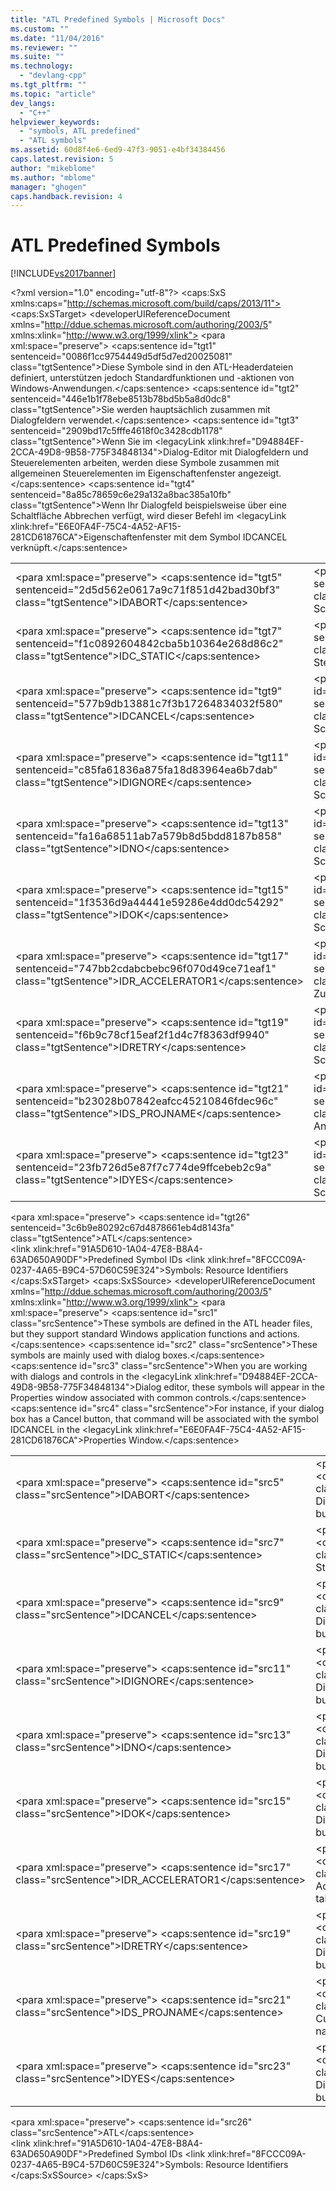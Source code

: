 ```yaml
---
title: "ATL Predefined Symbols | Microsoft Docs"
ms.custom: ""
ms.date: "11/04/2016"
ms.reviewer: ""
ms.suite: ""
ms.technology: 
  - "devlang-cpp"
ms.tgt_pltfrm: ""
ms.topic: "article"
dev_langs: 
  - "C++"
helpviewer_keywords: 
  - "symbols, ATL predefined"
  - "ATL symbols"
ms.assetid: 60d8f4e6-6ed9-47f3-9051-e4bf34384456
caps.latest.revision: 5
author: "mikeblome"
ms.author: "mblome"
manager: "ghogen"
caps.handback.revision: 4
---
```

# ATL Predefined Symbols
[!INCLUDE[vs2017banner](../assembler/inline/includes/vs2017banner.md)]

\<?xml version="1.0" encoding="utf-8"?>
\<caps:SxS xmlns:caps="http://schemas.microsoft.com/build/caps/2013/11">
  \<caps:SxSTarget>
    \<developerUIReferenceDocument xmlns="http://ddue.schemas.microsoft.com/authoring/2003/5" xmlns:xlink="http://www.w3.org/1999/xlink">
      <introduction>
        \<para xml:space="preserve">
      \<caps:sentence id="tgt1" sentenceid="0086f1cc9754449d5df5d7ed20025081" class="tgtSentence">Diese Symbole sind in den ATL-Headerdateien definiert, unterstützen jedoch Standardfunktionen und -aktionen von Windows-Anwendungen.\</caps:sentence>  \<caps:sentence id="tgt2" sentenceid="446e1b1f78ebe8513b78bd5b5a8d0dc8" class="tgtSentence">Sie werden hauptsächlich zusammen mit Dialogfeldern verwendet.\</caps:sentence>  \<caps:sentence id="tgt3" sentenceid="2909bd17c5fffe4618f0c3428cdb1178" class="tgtSentence">Wenn Sie im \<legacyLink xlink:href="D94884EF-2CCA-49D8-9B58-775F34848134">Dialog-Editor</legacyLink> mit Dialogfeldern und Steuerelementen arbeiten, werden diese Symbole zusammen mit allgemeinen Steuerelementen im Eigenschaftenfenster angezeigt.\</caps:sentence>  \<caps:sentence id="tgt4" sentenceid="8a85c78659c6e29a132a8bac385a10fb" class="tgtSentence">Wenn Ihr Dialogfeld beispielsweise über eine Schaltfläche <legacyBold>Abbrechen</legacyBold> verfügt, wird dieser Befehl im \<legacyLink xlink:href="E6E0FA4F-75C4-4A52-AF15-281CD61876CA">Eigenschaftenfenster</legacyLink> mit dem Symbol <legacyBold>IDCANCEL</legacyBold> verknüpft.\</caps:sentence>  </para>
        <table>
          <tbody>
            <tr>
              <TD>
                \<para xml:space="preserve">
              \<caps:sentence id="tgt5" sentenceid="2d5d562e0617a9c71f851d42bad30bf3" class="tgtSentence">IDABORT\</caps:sentence>
            </para>
              </TD>
              <TD>
                \<para xml:space="preserve">
              \<caps:sentence id="tgt6" sentenceid="90c78a528b6c1e87a04c69f1dcfc5b49" class="tgtSentence">Steuerelement: Dialogfeld-Schaltfläche <legacyBold>Abbrechen</legacyBold>\</caps:sentence>
            </para>
              </TD>
            </tr>
            <tr>
              <TD>
                \<para xml:space="preserve">
              \<caps:sentence id="tgt7" sentenceid="f1c0892604842cba5b10364e268d86c2" class="tgtSentence">IDC_STATIC\</caps:sentence>
            </para>
              </TD>
              <TD>
                \<para xml:space="preserve">
              \<caps:sentence id="tgt8" sentenceid="cca105966e09f1566cbbed1fe8842cc6" class="tgtSentence">Steuerelement: Statisches Steuerelement\</caps:sentence>
            </para>
              </TD>
            </tr>
            <tr>
              <TD>
                \<para xml:space="preserve">
              \<caps:sentence id="tgt9" sentenceid="577b9db13881c7f3b17264834032f580" class="tgtSentence">IDCANCEL\</caps:sentence>
            </para>
              </TD>
              <TD>
                \<para xml:space="preserve">
              \<caps:sentence id="tgt10" sentenceid="d09ae27778f6e8bed984f55e97929982" class="tgtSentence">Steuerelement: Dialogfeld-Schaltfläche <legacyBold>Abbrechen</legacyBold>\</caps:sentence>
            </para>
              </TD>
            </tr>
            <tr>
              <TD>
                \<para xml:space="preserve">
              \<caps:sentence id="tgt11" sentenceid="c85fa61836a875fa18d83964ea6b7dab" class="tgtSentence">IDIGNORE\</caps:sentence>
            </para>
              </TD>
              <TD>
                \<para xml:space="preserve">
              \<caps:sentence id="tgt12" sentenceid="e4cf578abff210f799e365e8eaf814b0" class="tgtSentence">Steuerelement: Dialogfeld-Schaltfläche <legacyBold>Ignorieren</legacyBold>\</caps:sentence>
            </para>
              </TD>
            </tr>
            <tr>
              <TD>
                \<para xml:space="preserve">
              \<caps:sentence id="tgt13" sentenceid="fa16a68511ab7a579b8d5bdd8187b858" class="tgtSentence">IDNO\</caps:sentence>
            </para>
              </TD>
              <TD>
                \<para xml:space="preserve">
              \<caps:sentence id="tgt14" sentenceid="0116220b1644ef7267f13aa689f99da7" class="tgtSentence">Steuerelement: Dialogfeld-Schaltfläche <legacyBold>Nein</legacyBold>\</caps:sentence>
            </para>
              </TD>
            </tr>
            <tr>
              <TD>
                \<para xml:space="preserve">
              \<caps:sentence id="tgt15" sentenceid="1f3536d9a44441e59286e4dd0dc54292" class="tgtSentence">IDOK\</caps:sentence>
            </para>
              </TD>
              <TD>
                \<para xml:space="preserve">
              \<caps:sentence id="tgt16" sentenceid="e4e7214314436a2748781bb403c0225e" class="tgtSentence">Steuerelement: Dialogfeld-Schaltfläche <UI>OK</UI>\</caps:sentence>
            </para>
              </TD>
            </tr>
            <tr>
              <TD>
                \<para xml:space="preserve">
              \<caps:sentence id="tgt17" sentenceid="747bb2cdabcbebc96f070d49ce71eaf1" class="tgtSentence">IDR_ACCELERATOR1\</caps:sentence>
            </para>
              </TD>
              <TD>
                \<para xml:space="preserve">
              \<caps:sentence id="tgt18" sentenceid="684fe8236a4dcfcdeefb9b0e24d7fa56" class="tgtSentence">Ressource: Zugriffstastentabelle\</caps:sentence>
            </para>
              </TD>
            </tr>
            <tr>
              <TD>
                \<para xml:space="preserve">
              \<caps:sentence id="tgt19" sentenceid="f6b9c78cf15eaf2f1d4c7f8363df9940" class="tgtSentence">IDRETRY\</caps:sentence>
            </para>
              </TD>
              <TD>
                \<para xml:space="preserve">
              \<caps:sentence id="tgt20" sentenceid="b082f6f30c7c6cba93f07d01ee934ba6" class="tgtSentence">Steuerelement: Dialogfeld-Schaltfläche <legacyBold>Wiederholen</legacyBold>\</caps:sentence>
            </para>
              </TD>
            </tr>
            <tr>
              <TD>
                \<para xml:space="preserve">
              \<caps:sentence id="tgt21" sentenceid="b23028b07842eafcc45210846fdec96c" class="tgtSentence">IDS_PROJNAME\</caps:sentence>
            </para>
              </TD>
              <TD>
                \<para xml:space="preserve">
              \<caps:sentence id="tgt22" sentenceid="3af703e99e7df74111bc77f5297cbbd7" class="tgtSentence">Zeichenfolge: Aktueller Anwendungsname\</caps:sentence>
            </para>
              </TD>
            </tr>
            <tr>
              <TD>
                \<para xml:space="preserve">
              \<caps:sentence id="tgt23" sentenceid="23fb726d5e87f7c774de9ffcebeb2c9a" class="tgtSentence">IDYES\</caps:sentence>
            </para>
              </TD>
              <TD>
                \<para xml:space="preserve">
              \<caps:sentence id="tgt24" sentenceid="85faa776b7c2db2a0e979eb647d27030" class="tgtSentence">Steuerelement: Dialogfeld-Schaltfläche <legacyBold>Ja</legacyBold>\</caps:sentence>
            </para>
              </TD>
            </tr>
          </tbody>
        </table>
      </introduction>
      <section>
        <title>
          \<caps:sentence id="tgt25" sentenceid="b4851e92b19af0c5c82447fc0937709d" class="tgtSentence">Anforderungen\</caps:sentence>
        </title>
        <content>
          \<para xml:space="preserve">
        \<caps:sentence id="tgt26" sentenceid="3c6b9e80292c67d4878661eb4d8143fa" class="tgtSentence">ATL\</caps:sentence>
      </para>
        </content>
      </section>
      <relatedTopics>
        \<link xlink:href="91A5D610-1A04-47E8-B8A4-63AD650A90DF">Predefined Symbol IDs</link>
        \<link xlink:href="8FCCC09A-0237-4A65-B9C4-57D60C59E324">Symbols: Resource Identifiers</link>
      </relatedTopics>
    </developerUIReferenceDocument>
  \</caps:SxSTarget>
  \<caps:SxSSource>
    \<developerUIReferenceDocument xmlns="http://ddue.schemas.microsoft.com/authoring/2003/5" xmlns:xlink="http://www.w3.org/1999/xlink">
      <introduction>
        \<para xml:space="preserve">
      \<caps:sentence id="src1" class="srcSentence">These symbols are defined in the ATL header files, but they support standard Windows application functions and actions.\</caps:sentence>  \<caps:sentence id="src2" class="srcSentence">These symbols are mainly used with dialog boxes.\</caps:sentence>  \<caps:sentence id="src3" class="srcSentence">When you are working with dialogs and controls in the \<legacyLink xlink:href="D94884EF-2CCA-49D8-9B58-775F34848134">Dialog editor</legacyLink>, these symbols will appear in the Properties window associated with common controls.\</caps:sentence>  \<caps:sentence id="src4" class="srcSentence">For instance, if your dialog box has a Cancel button, that command will be associated with the symbol IDCANCEL in the \<legacyLink xlink:href="E6E0FA4F-75C4-4A52-AF15-281CD61876CA">Properties Window</legacyLink>.\</caps:sentence>  </para>
        <table>
          <tbody>
            <tr>
              <TD>
                \<para xml:space="preserve">
              \<caps:sentence id="src5" class="srcSentence">IDABORT\</caps:sentence>
            </para>
              </TD>
              <TD>
                \<para xml:space="preserve">
              \<caps:sentence id="src6" class="srcSentence">Control: Dialog box Abort button\</caps:sentence>
            </para>
              </TD>
            </tr>
            <tr>
              <TD>
                \<para xml:space="preserve">
              \<caps:sentence id="src7" class="srcSentence">IDC_STATIC\</caps:sentence>
            </para>
              </TD>
              <TD>
                \<para xml:space="preserve">
              \<caps:sentence id="src8" class="srcSentence">Control: Static control\</caps:sentence>
            </para>
              </TD>
            </tr>
            <tr>
              <TD>
                \<para xml:space="preserve">
              \<caps:sentence id="src9" class="srcSentence">IDCANCEL\</caps:sentence>
            </para>
              </TD>
              <TD>
                \<para xml:space="preserve">
              \<caps:sentence id="src10" class="srcSentence">Control: Dialog box Cancel button\</caps:sentence>
            </para>
              </TD>
            </tr>
            <tr>
              <TD>
                \<para xml:space="preserve">
              \<caps:sentence id="src11" class="srcSentence">IDIGNORE\</caps:sentence>
            </para>
              </TD>
              <TD>
                \<para xml:space="preserve">
              \<caps:sentence id="src12" class="srcSentence">Control: Dialog box Ignore button\</caps:sentence>
            </para>
              </TD>
            </tr>
            <tr>
              <TD>
                \<para xml:space="preserve">
              \<caps:sentence id="src13" class="srcSentence">IDNO\</caps:sentence>
            </para>
              </TD>
              <TD>
                \<para xml:space="preserve">
              \<caps:sentence id="src14" class="srcSentence">Control: Dialog box No button\</caps:sentence>
            </para>
              </TD>
            </tr>
            <tr>
              <TD>
                \<para xml:space="preserve">
              \<caps:sentence id="src15" class="srcSentence">IDOK\</caps:sentence>
            </para>
              </TD>
              <TD>
                \<para xml:space="preserve">
              \<caps:sentence id="src16" class="srcSentence">Control: Dialog box OK button\</caps:sentence>
            </para>
              </TD>
            </tr>
            <tr>
              <TD>
                \<para xml:space="preserve">
              \<caps:sentence id="src17" class="srcSentence">IDR_ACCELERATOR1\</caps:sentence>
            </para>
              </TD>
              <TD>
                \<para xml:space="preserve">
              \<caps:sentence id="src18" class="srcSentence">Resource: Accelerator table\</caps:sentence>
            </para>
              </TD>
            </tr>
            <tr>
              <TD>
                \<para xml:space="preserve">
              \<caps:sentence id="src19" class="srcSentence">IDRETRY\</caps:sentence>
            </para>
              </TD>
              <TD>
                \<para xml:space="preserve">
              \<caps:sentence id="src20" class="srcSentence">Control: Dialog box Retry button\</caps:sentence>
            </para>
              </TD>
            </tr>
            <tr>
              <TD>
                \<para xml:space="preserve">
              \<caps:sentence id="src21" class="srcSentence">IDS_PROJNAME\</caps:sentence>
            </para>
              </TD>
              <TD>
                \<para xml:space="preserve">
              \<caps:sentence id="src22" class="srcSentence">String: Current application name\</caps:sentence>
            </para>
              </TD>
            </tr>
            <tr>
              <TD>
                \<para xml:space="preserve">
              \<caps:sentence id="src23" class="srcSentence">IDYES\</caps:sentence>
            </para>
              </TD>
              <TD>
                \<para xml:space="preserve">
              \<caps:sentence id="src24" class="srcSentence">Control: Dialog box Yes button\</caps:sentence>
            </para>
              </TD>
            </tr>
          </tbody>
        </table>
      </introduction>
      <section>
        <title>
          \<caps:sentence id="src25" class="srcSentence">Requirements\</caps:sentence>
        </title>
        <content>
          \<para xml:space="preserve">
        \<caps:sentence id="src26" class="srcSentence">ATL\</caps:sentence>
      </para>
        </content>
      </section>
      <relatedTopics>
        \<link xlink:href="91A5D610-1A04-47E8-B8A4-63AD650A90DF">Predefined Symbol IDs</link>
        \<link xlink:href="8FCCC09A-0237-4A65-B9C4-57D60C59E324">Symbols: Resource Identifiers</link>
      </relatedTopics>
    </developerUIReferenceDocument>
  \</caps:SxSSource>
\</caps:SxS>